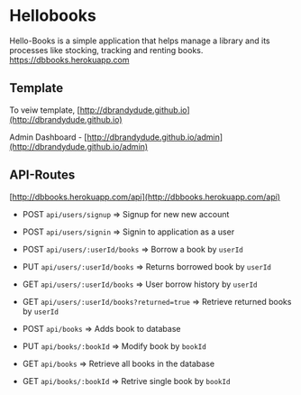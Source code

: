 # Hellobooks
Hello-Books is a simple application that helps manage a library and its processes like stocking, tracking and renting books. https://dbbooks.herokuapp.com

## Template
To veiw template, [http://dbrandydude.github.io](http://dbrandydude.github.io)

Admin Dashboard - [http://dbrandydude.github.io/admin](http://dbrandydude.github.io/admin)

## API-Routes
[http://dbbooks.herokuapp.com/api](http://dbbooks.herokuapp.com/api)
- POST `api/users/signup` => Signup for new new account

- POST `api/users/signin` => Signin to application as a user
- POST `api/users/:userId/books` => Borrow a book by `userId`
- PUT `api/users/:userId/books` => Returns borrowed book by `userId`
- GET `api/users/:userId/books` => User borrow history by `userId`
- GET `api/users/:userId/books?returned=true` => Retrieve returned books by `userId`
- POST `api/books` => Adds book to database
- PUT `api/books/:bookId` => Modify book by `bookId`
- GET `api/books` => Retrieve all books in the database
- GET `api/books/:bookId` => Retrive single book by `bookId` 
